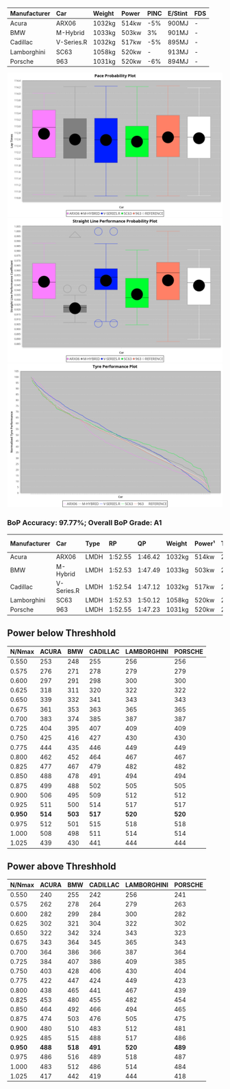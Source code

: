 |Manufacturer|Car|Weight|Power|PINC|E/Stint|FDS|
|:-|:-|:-|:-|:-|:-|:-|
|Acura|ARX06|1032kg|514kw|-5%|900MJ|-|
|BMW|M-Hybrid|1033kg|503kw|3%|901MJ|-|
|Cadillac|V-Series.R|1032kg|517kw|-5%|895MJ|-|
|Lamborghini|SC63|1058kg|520kw|-|913MJ|-|
|Porsche|963|1031kg|520kw|-6%|894MJ|-|

![PACECHART](./IMG/AUTO.png)
![STRAIGHTLINEPERFORMANCECHART](./IMG/AUTO_sp.png)
![TYREPERFORMANCECHART](./IMG/AUTO_tw.png)

### BoP Accuracy: 97.77%; Overall BoP Grade: A1
|Manufacturer|Car|Type|RP|QP|Weight|Power¹|Threshhold|PINC|Power²|E/Stint|AVG Vmax|FDS|RDLC|L/Stint|BOP-Grade|ModelAccuracy|ModelPoints|Match%|
|:-|:-|:-|:-|:-|:-|:-|:-|:-|:-|:-|:-|:-|:-|:-|:-|:-|:-|:-|
|Acura|ARX06|LMDH|1:52.55|1:46.42|1032kg|514kw|210.0kph|-5%|488kw|900MJ|278.25kph|-|1.03|30|~A1|100.00%|995|96.42%|
|BMW|M-Hybrid|LMDH|1:52.53|1:47.49|1033kg|503kw|210.0kph|3%|518kw|901MJ|276.46kph|-|1.03|29|~A1|96.62%|1656|98.00%|
|Cadillac|V-Series.R|LMDH|1:52.54|1:47.12|1032kg|517kw|210.0kph|-5%|491kw|895MJ|278.20kph|-|1.03|30|~A1|90.68%|2081|100.00%|
|Lamborghini|SC63|LMDH|1:52.53|1:50.12|1058kg|520kw|210.0kph|-|520kw|913MJ|277.13kph|-|1.03|30|+A2|92.15%|399|94.46%|
|Porsche|963|LMDH|1:52.55|1:47.23|1031kg|520kw|210.0kph|-6%|489kw|894MJ|278.70kph|-|1.03|30|~A1|95.67%|5902|100.00%|

## Power below Threshhold
|N/Nmax|ACURA|BMW|CADILLAC|LAMBORGHINI|PORSCHE|
|:-|:-|:-|:-|:-|:-|
|0.550|253|248|255|256|256|
|0.575|276|271|278|279|279|
|0.600|297|291|298|300|300|
|0.625|318|311|320|322|322|
|0.650|339|332|341|343|343|
|0.675|361|353|363|365|365|
|0.700|383|374|385|387|387|
|0.725|404|395|407|409|409|
|0.750|425|416|427|430|430|
|0.775|444|435|446|449|449|
|0.800|462|452|464|467|467|
|0.825|477|467|479|482|482|
|0.850|488|478|491|494|494|
|0.875|499|488|502|505|505|
|0.900|506|495|509|512|512|
|0.925|511|500|514|517|517|
|**0.950**|**514**|**503**|**517**|**520**|**520**|
|0.975|512|501|515|518|518|
|1.000|508|498|511|514|514|
|1.025|439|430|441|444|444|

## Power above Threshhold
|N/Nmax|ACURA|BMW|CADILLAC|LAMBORGHINI|PORSCHE|
|:-|:-|:-|:-|:-|:-|
|0.550|240|255|242|256|241|
|0.575|262|278|264|279|263|
|0.600|282|299|284|300|282|
|0.625|302|321|304|322|302|
|0.650|322|342|324|343|323|
|0.675|343|364|345|365|343|
|0.700|364|386|366|387|364|
|0.725|384|407|386|409|385|
|0.750|403|428|406|430|404|
|0.775|422|447|424|449|423|
|0.800|438|465|441|467|439|
|0.825|453|480|455|482|454|
|0.850|464|492|466|494|465|
|0.875|474|503|476|505|475|
|0.900|480|510|483|512|481|
|0.925|485|515|488|517|486|
|**0.950**|**488**|**518**|**491**|**520**|**489**|
|0.975|486|516|489|518|487|
|1.000|483|512|486|514|484|
|1.025|417|442|419|444|418|
